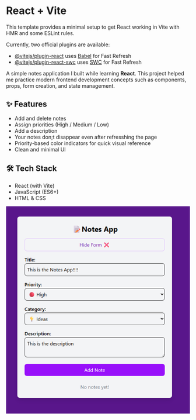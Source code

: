 # React + Vite

This template provides a minimal setup to get React working in Vite with HMR and some ESLint rules.

Currently, two official plugins are available:

- [@vitejs/plugin-react](https://github.com/vitejs/vite-plugin-react/blob/main/packages/plugin-react) uses [Babel](https://babeljs.io/) for Fast Refresh
- [@vitejs/plugin-react-swc](https://github.com/vitejs/vite-plugin-react/blob/main/packages/plugin-react-swc) uses [SWC](https://swc.rs/) for Fast Refresh


A simple notes application I built while learning **React**.
This project helped me practice modern frontend development concepts such as components, props, form creation, and state management.

## ✨ Features
- Add and delete notes
- Assign priorities (High / Medium / Low)
- Add a description
- Your notes don;t disappear even after refresshing the page
- Priority-based color indicators for quick visual reference
- Clean and minimal UI

## 🛠 Tech Stack
- React (with Vite)
- JavaScript (ES6+)
- HTML & CSS

![NotesApp Screenshot](screenshot_of_notesapp.png)
